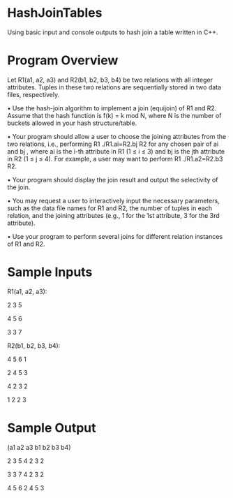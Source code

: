 # HashJoinTables
Using basic input and console outputs to hash join a table written in C++.

# Program Overview

Let R1(a1, a2, a3) and R2(b1, b2, b3, b4) be two relations with all integer attributes. Tuples in these two relations are sequentially
stored in two data files, respectively.

• Use the hash-join algorithm to implement a join (equijoin) of R1 and R2. Assume that the hash function is f(k) = k mod N,
where N is the number of buckets allowed in your hash structure/table.

• Your program should allow a user to choose the joining attributes from the two relations, i.e., performing R1
./R1.ai=R2.bj R2 for any chosen pair of ai and bj , where ai is the i-th attribute in R1 (1 ≤ i ≤ 3) and bj is the jth attribute in R2 (1 ≤ j ≤
4). For example, a user may want to perform R1 ./R1.a2=R2.b3 R2.

• Your program should display the join result and output the selectivity of the join.

• You may request a user to interactively input the necessary parameters, such as the data file names for R1 and R2, the
number of tuples in each relation, and the joining attributes (e.g., 1 for the 1st attribute, 3 for the 3rd attribute).

• Use your program to perform several joins for different relation instances of R1 and R2.

# Sample Inputs

R1(a1, a2, a3):

2   3   5

4   5   6

3   3   7


R2(b1, b2, b3, b4):

4   5   6   1

2   4   5   3

4   2   3   2

1   2   2   3

# Sample Output

(a1    a2    a3    b1    b2    b3    b4)

2     3     5     4     2     3     2

3     3     7     4     2     3     2

4     5     6     2     4     5     3    
